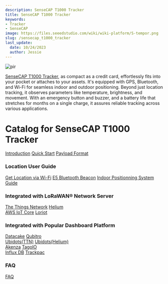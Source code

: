```yaml
---
description: SenseCAP T1000 Tracker
title: SenseCAP T1000 Tracker
keywords:
- Tracker
- SenseCAP
image: https://files.seeedstudio.com/wiki/wiki-platform/S-tempor.png
slug: /sensecap_t1000_tracker
last_update:
  date: 10/24/2023
  author: Jessie
---
```



<p style={{textAlign: 'center'}}><img src="https://files.seeedstudio.com/wiki/SenseCAP/Tracker/tracker_1.png" alt="pir" width={800} height="auto" /></p>

[SenseCAP T1000 Tracker](https://www.seeedstudio.com/SenseCAP-Card-Tracker-T1000-A-p-5697.html), as compact as a credit card, effortlessly fits into your pocket or attaches to your assets.
It's equipped with GPS, Bluetooth, and Wi-Fi for seamless indoor and outdoor positioning. Beyond just location tracking, it observes parameters like temperature, brightness, and movement. With an emergency button and buzzer, and a battery life that stretches for months on a single charge, it assures reliable tracking across various applications.



<h1 style={{ textAlign: 'center', color: '#ffff' }}> Catalog for SenseCAP T1000 Tracker
</h1>


<div class="all_container">
          <a href= "https://wiki.seeedstudio.com/SenseCAP_T1000_tracker/Introduction/" class="sensecap">Introduction</a>
          <a href= "https://wiki.seeedstudio.com/Get_Started_with_SenseCAP_T1000_tracker/" class="sensecap2">Quick Start</a>
           <a href= "https://wiki.seeedstudio.com/T1000_payload/" class="sensecap3">Payload Format</a>
</div>


### Location User Guide

<div class="all_container">
          <a href= "https://wiki.seeedstudio.com/Tracker_WiFi_Geolocation/" class="sensecap">Get Location via Wi-Fi</a>
          <a href= "https://wiki.seeedstudio.com/bluetooth_beacon_for_SenseCAP_Traker/" class="sensecap2">E5 Bluetooth Beacon</a>
          <a href= "https://wiki.seeedstudio.com/IPS_For_SenseCAP_T1000_Traker/" class="sensecap3">Indoor Positionning System Guide</a>

</div>

### Integrated with LoRaWAN® Network Server



<div class="all_container">
          <a href= "https://wiki.seeedstudio.com/SenseCAP_T1000_tracker_TTN/" class="sensecap">The Things Network</a>
          <a href= "https://wiki.seeedstudio.com/SenseCAP_T1000_tracker_Helium/" class="sensecap2">Helium</a>
</div>

<div class="all_container">
           <a href= "https://wiki.seeedstudio.com/SenseCAP_T1000_Tracker_AWS/" class="sensecap3">AWS IoT Core</a>
          <a href= "https://wiki.seeedstudio.com/SenseCAP_T1000_Tracker_Loriot/" class="sensecap2">Loriot</a>
</div>


### Integrated with Popular Dashboard Platform


<div class="all_container">
          <a href= "https://wiki.seeedstudio.com/SenseCAP_T1000_tracker_Datacake_TTS/" class="sensecap">Datacake</a>
          <a href= "https://wiki.seeedstudio.com/SenseCAP_T1000_tracker_Qubitro_TTS/" class="sensecap2">Qubitro</a>
</div>

<div class="all_container">
          <a href= "https://wiki.seeedstudio.com/SenseCAP_T1000_tracker_Ubidots_TTS/" class="sensecap">Ubidots(TTN)</a>
          <a href= "https://wiki.seeedstudio.com/SenseCAP_T1000_tracker_Ubidots_Helium/" class="sensecap2">Ubidots(Helium)</a>
</div>

<div class="all_container">
          <a href= "https://wiki.seeedstudio.com/SenseCAP_T1000_Tracker_Akenza/" class="sensecap">Akenza</a>
          <a href= "https://wiki.seeedstudio.com/SenseCAP_T1000_tracker_TagoIO_TTS/" class="sensecap2">TagoIO</a>
</div>

<div class="all_container">
          <a href= "https://wiki.seeedstudio.com/SenseCAP_T1000_tracker_InfluxDB_TTS/" class="sensecap">Influx DB</a>
          <a href= "https://wiki.seeedstudio.com/SenseCAP_T1000_tracker_trackpac" class="sensecap2">Trackpac</a>
</div>

### FAQ


<div class="all_container">
          <a href= "https://wiki.seeedstudio.com/faq_for_SenseCAP_T1000/" class="sensecap">FAQ</a>
</div>
